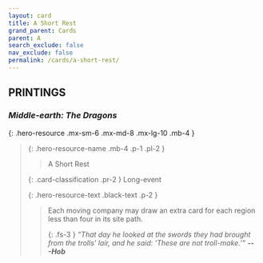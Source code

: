 ```yaml
---
layout: card
title: A Short Rest
grand_parent: Cards
parent: A
search_exclude: false
nav_exclude: false
permalink: /cards/a-short-rest/
---
```


## PRINTINGS


### _Middle-earth: The Dragons_

{: .hero-resource .mx-sm-6 .mx-md-8 .mx-lg-10 .mb-4 }
> {: .hero-resource-name .mb-4 .p-1 .pl-2 }
> > <div class="card-mp"></div>
> > <div class="card-name">A Short Rest</div>
>
> {: .card-classification .pr-2 }
> Long-event
>
> {: .hero-resource-text .black-text .p-2 }
> > Each moving company may draw an extra card for each region less than four in its site path. 
> > 
> > {: .fs-3 } 
> > _“That day he looked at the swords they had brought from the trolls' lair, and he said: 'These are not troll-make.’”_ ***---&#65279;Hob*** 
> 
